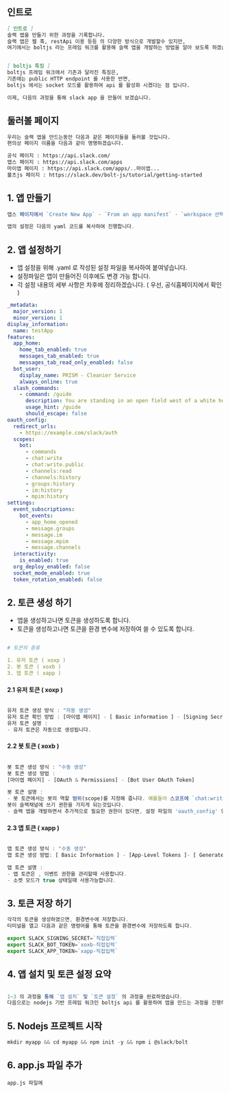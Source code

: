 ## 인트로 
```md
[ 인트로 ]
슬랙 앱을 만들기 위한 과정을 기록합니다.
슬랙 앱은 웹 훅, restApi 이용 등등 의 다양한 방식으로 개발할수 있지만,
여기에서는 boltjs 라는 프레임 워크를 활용해 슬랙 앱을 개발하는 방법을 알아 보도록 하겠습니다.


[ boltjs 특징 ]
boltjs 프레임 워크에서 기존과 달라진 특징은, 
기존에는 public HTTP endpoint 를 사용한 반면,
boltjs 에서는 socket 모드를 활용하여 api 를 활성화 시켰다는 점 입니다.

이제, 다음의 과정을 통해 slack app 을 만들어 보겠습니다.

```
## 둘러볼 페이지
```md
우리는 슬랙 앱을 만드는동안 다음과 같은 페이지들을 둘러볼 것입니다.
편의상 페이지 이름을 다음과 같이 명명하겠습니다.

공식 페이지 : https://api.slack.com/
앱스 페이지 : https://api.slack.com/apps
마이앱 페이지 : https://api.slack.com/apps/..마이앱...
볼츠js 페이지 : https://slack.dev/bolt-js/tutorial/getting-started

```

## 1. 앱 만들기
```js
앱스 페이지에서 `Create New App` - `From an app manifest` - `workspace 선택` 을 클릭 하여 앱 생성을 진행 합니다.

앱의 설정은 다음의 yaml 코드를 복사하여 진행합니다.

```

## 2. 앱 설정하기 
- 앱 설정을 위해 .yaml 로 작성된 설정 파일을 복사하여 붙여넣습니다.
- 설정파일은 앱이 만들어진 이후에도 변경 가능 합니다. 
- 각 설정 내용의 세부 사항은 차후에 정리하겠습니다. ( 우선, 공식홈페이지에서 확인 )

```yaml
_metadata:
  major_version: 1
  minor_version: 1
display_information:
  name: testApp
features:
  app_home:
    home_tab_enabled: true
    messages_tab_enabled: true
    messages_tab_read_only_enabled: false
  bot_user:
    display_name: PRISM - Cleanier Service
    always_online: true
  slash_commands:
    - command: /guide
      description: You are standing in an open field west of a white house, with a boarded front door. There is a small mailbox here.
      usage_hint: /guide
      should_escape: false
oauth_config:
  redirect_urls:
    - https://example.com/slack/auth
  scopes:
    bot:
      - commands
      - chat:write
      - chat:write.public
      - channels:read
      - channels:history
      - groups:history
      - im:history
      - mpim:history
settings:
  event_subscriptions:
    bot_events:
      - app_home_opened
      - message.groups
      - message.im
      - message.mpim
      - message.channels
  interactivity:
    is_enabled: true
  org_deploy_enabled: false
  socket_mode_enabled: true
  token_rotation_enabled: false
```

## 2. 토큰 생성 하기
- 앱을 생성하고나면 토큰을 생성하도록 합니다.
- 토큰을 생성하고나면 토큰을 환경 변수에 저장하여 쓸 수 있도록 합니다.

```yaml

# 토큰의 종류

1. 유저 토큰 ( xoxp ) 
2. 봇 토큰 ( xoxb ) 
3. 앱 토큰 ( xapp ) 

```

#### 2.1 유저 토큰 ( xoxp ) 
```js

유저 토큰 생성 방식 : "자동 생성"
유저 토큰 확인 방법 : [마이앱 페이지] - [ Basic information ] - [Signing Secret]
유저 토큰 설명 : 
- 유저 토큰은 자동으로 생성됩니다.

```
#### 2.2 봇 토큰 ( xoxb ) 
```js

봇 토큰 생성 방식 : "수동 생성"
봇 토큰 생성 방법 : 
[마이앱 페이지] - [OAuth & Permissions] - [Bot User OAuth Token]

봇 토큰 설명 :
- 봇 토큰에서는 봇의 역할 범위(scope)를 지정해 줍니다. 예를들어 스코프에 `chat:write` 를 추가하면,
봇이 슬랙채널에 쓰기 권한을 가지게 되는것입니다.
- 슬랙 앱을 개발하면서 추가적으로 필요한 권한이 있다면, 설정 파일의 'oauth_config' 영역에서 권한을 추가 하면됩니다.

```
#### 2.3 앱 토큰 ( xapp ) 
```js

앱 토큰 생성 방식 : "수동 생성"
앱 토큰 생성 방법: [ Basic Information ] - [App-Level Tokens ]- [ Generate Token and Scopes ] - [ 스코프 설정 ] - [ generate ]

앱 토큰 설명 :
- 앱 토큰은 , 이벤트 권한을 관리할때 사용합니다. 
- 소켓 모드가 true 상태일때 사용가능합니다.

```

## 3. 토큰 저장 하기
```js
각각의 토큰을 생성하였으면, 환경변수에 저장합니다.
터미널을 열고 다음과 같은 명령어를 통해 토큰을 환경변수에 저장하도록 합니다.
```
```js
export SLACK_SIGNING_SECRET=`직접입력`
export SLACK_BOT_TOKEN=`xoxb-직접입력`
export SLACK_APP_TOKEN=`xapp-직접입력`
```
## 4. 앱 설치 및 토큰 설정  요약
```js

1~3 의 과정을 통해 `앱 설치` 및 `토큰 설정` 의 과정을 완료하였습니다.
다음으로는 nodejs 기반 프레임 워크인 boltjs api 를 활용하여 앱을 만드는 과정을 진행하겠습니다.

```

## 5. Nodejs 프로젝트 시작
```js
mkdir myapp && cd myapp && npm init -y && npm i @slack/bolt
```

## 6. app.js 파일 추가
```
app.js 파일에 
```

